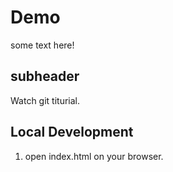 # Demo


some text here! 

## subheader

Watch git titurial. 


## Local Development 

1. open index.html on your browser. 
